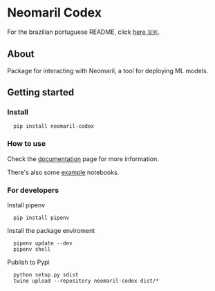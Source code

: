 # Neomaril Codex

For the brazilian portuguese README, click [here :brazil:](./README.pt-br.md).

## About

Package for interacting with Neomaril, a tool for deploying ML models.

## Getting started

### Install

```
  pip install neomaril-codex
```

### How to use

Check the [documentation](https://datarisk-io.github.io/mlops-neomaril-codex) page for more information.

There's also some [example](https://github.com/datarisk-io/mlops-neomaril-codex/tree/master/notebooks) notebooks.

### For developers

Install pipenv

```
  pip install pipenv
```

Install the package enviroment

```
  pipenv update --dev
  pipenv shell
```

Publish to Pypi

```
  python setup.py sdist
  twine upload --repository neomaril-codex dist/*
```

